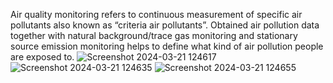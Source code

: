 Air quality monitoring refers to continuous measurement of specific air pollutants also known as “criteria air pollutants”. Obtained air pollution data together with natural background/trace gas monitoring and stationary source emission monitoring helps to define what kind of air pollution people are exposed to.
![Screenshot 2024-03-21 124617](https://github.com/Sravani63055/Air-pollution-monitoring-system-using-IoT-/assets/138251484/c7e60e0c-5570-4305-87db-12964b0f8870)
![Screenshot 2024-03-21 124635](https://github.com/Sravani63055/Air-pollution-monitoring-system-using-IoT-/assets/138251484/657ccfc7-cea8-4cf8-9330-d77152ffd0c2)
![Screenshot 2024-03-21 124655](https://github.com/Sravani63055/Air-pollution-monitoring-system-using-IoT-/assets/138251484/755ab338-2a5c-4dee-9e3f-a4c16c5590a6)






